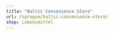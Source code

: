 ```yaml
---
title: "Baltic Convenience Store"
url: /sprague/baltic-convenience-store/
shop: Lebensmittel
---
```

